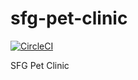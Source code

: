 # sfg-pet-clinic

[![CircleCI](https://circleci.com/gh/LukaszTatar/sfg-pet-clinic.svg?style=svg)](https://circleci.com/gh/LukaszTatar/sfg-pet-clinic)

SFG Pet Clinic
